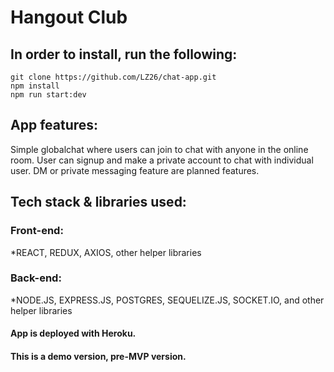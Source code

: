 # Hangout Club

## In order to install, run the following:

```
git clone https://github.com/LZ26/chat-app.git
npm install
npm run start:dev
```

## App features:

Simple globalchat where users can join to chat with anyone in the online room.
User can signup and make a private account to chat with individual user.
DM or private messaging feature are planned features.

## Tech stack & libraries used:
### Front-end:

*REACT, REDUX, AXIOS, other helper libraries

### Back-end:
*NODE.JS, EXPRESS.JS, POSTGRES, SEQUELIZE.JS, SOCKET.IO, and other helper libraries

#### App is deployed with Heroku.

#### This is a demo version, pre-MVP version.
